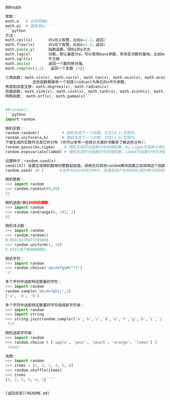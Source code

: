 ##math
```python
常数：
math.e   # 自然常数e
math.pi  # 圆周率pi```
```python
方法：
math.ceil(x)       对x向上取整，比如x=1.2，返回2
math.floor(x)      对x向下取整，比如x=1.2，返回1
math.pow(x,y)      指数运算，得到x的y次方
math.log(x)        对数，默认基底为e。可以使用base参数，来改变对数的基地。比如math.log(100,base=10)
math.sqrt(x)       平方根
math.abs(x)        返回一个数的绝对值。
math.complex(1,2)   返回一个复数 1+2j

三角函数: math.sin(x), math.cos(x), math.tan(x), math.asin(x), math.acos(x), math.atan(x)
            这些函数都接收一个弧度(radian)为单位的x作为参数。
角度和弧度互换: math.degrees(x), math.radians(x)
双曲函数: math.sinh(x), math.cosh(x), math.tanh(x), math.asinh(x), math.acosh(x), math.atanh(x)
特殊函数： math.erf(x), math.gamma(x)```


##random()
```python
import random

随机实数：
random.random()          # 随机生成下一个实数，它在[0,1)范围内。
random.uniform(a,b)      # 随机生成下一个实数，它在[a,b]范围内。
下面生成的实数符合其它的分布 (你可以参考一些统计方面的书籍来了解这些分布):
random.gauss(mu,sigma)    # 随机生成符合高斯分布的随机数，mu,sigma为高斯分布的两个参数。 
random.expovariate(lambd) # 随机生成符合指数分布的随机数，lambd为指数分布的参数。

设置种子：random.seed(x)
seed([X]) 设置生成随机数用的整数起始值。调用任何其他random模块函数之前调用这个函数。
random.seed( 10 )       #当然可以以时间为种子。但是容易产生相同的(因为种子同则随机的值也相同)。

随机整数：
>>> import random
>>> random.randint(0,99)
21

随机选取0到100间的偶数：
>>> import random
>>> random.randrange(0, 101, 2)
42

随机浮点数：
>>> import random
>>> random.random()
0.85415370477785668
>>> random.uniform(1, 10)
5.4221167969800881

随机字符：
>>> import random
>>> random.choice('abcdefg&#%^*f')
'd'

多个字符中选取特定数量的字符：
>>> import random
random.sample('abcdefghij',3)
['a', 'd', 'b']

多个字符中选取特定数量的字符组成新字符串：
>>> import random
>>> import string
>>> string.join(random.sample(['a','b','c','d','e','f','g','h','i','j'], 3)).replace(" ","")
'fih'

随机选取字符串：
>>> import random
>>> random.choice ( ['apple', 'pear', 'peach', 'orange', 'lemon'] )
'lemon'

洗牌：
>>> import random
>>> items = [1, 2, 3, 4, 5, 6]
>>> random.shuffle(items)
>>> items
[3, 2, 5, 6, 4, 1] ```


[返回目录](README.md)